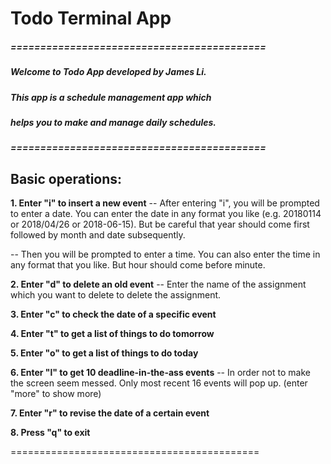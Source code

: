 # Todo Terminal App

##### ===========================================

##### Welcome to Todo App developed by James Li.
##### This app is a schedule management app which
##### helps you to make and manage daily schedules.

##### ===========================================

## Basic operations:

**1. Enter "i" to insert a new event**
-- After entering "i", you will be prompted to enter a
   date. You can enter the date in any format you like
   (e.g. 20180114 or 2018/04/26 or 2018-06-15). But be
   careful that year should come first followed by month
   and date subsequently.

-- Then you will be prompted to enter a time. You can
   also enter the time in any format that you like.
   But hour should come before minute.

**2. Enter "d" to delete an old event**
-- Enter the name of the assignment which you want to
   delete to delete the assignment.

**3. Enter "c" to check the date of a specific event**

**4. Enter "t" to get a list of things to do tomorrow**

**5. Enter "o" to get a list of things to do today**

**6. Enter "l" to get 10 deadline-in-the-ass events**
-- In order not to make the screen seem messed. Only
   most recent 16 events will pop up. (enter "more"
   to show more)

**7. Enter "r" to revise the date of a certain event**
 
**8. Press "q" to exit**
 
=========================================== 
